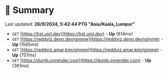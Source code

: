 # 📖 Summary
Last updated: **26/9/2024, 5:42:44 PTG "Asia/Kuala_Lumpur"**

- `GET` [https://hst.ujol.dev](https://hst.ujol.dev) - **Up** (614ms)
- `GET` [https://reddviz.deno.dev/gimme](https://reddviz.deno.dev/gimme) - **Up** (1565ms)
- `GET` [https://reddviz.amar.kim/gimme](https://reddviz.amar.kim/gimme) - **Up** (757ms)
- `GET` [https://dumb.onrender.com](https://dumb.onrender.com) - **Up** (361ms)
